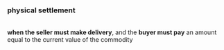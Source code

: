 ### physical settlement
<br>
<b>when the seller must make delivery</b>, and the <b>buyer must pay</b> an amount equal to the current value of the commodity